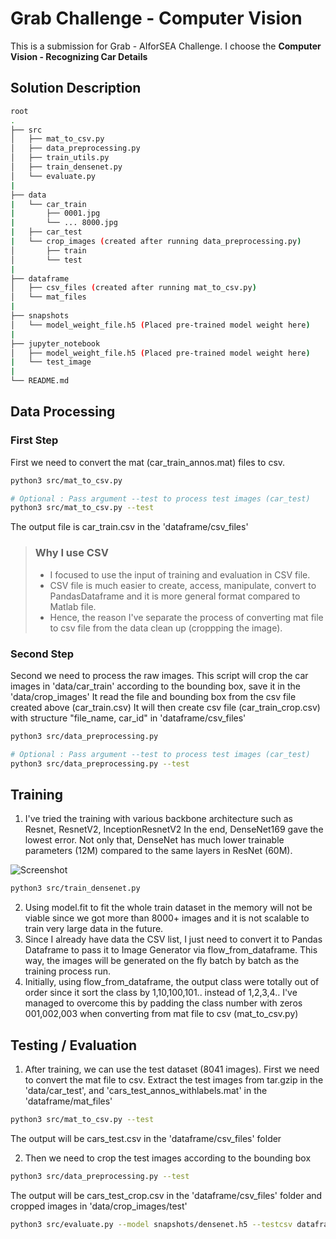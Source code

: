# Grab Challenge - Computer Vision

This is a submission for Grab - AIforSEA Challenge. I choose the **Computer Vision - Recognizing Car Details**

## Solution Description
```bash
root
.
├── src
│   ├── mat_to_csv.py
│   ├── data_preprocessing.py
│   ├── train_utils.py
│   ├── train_densenet.py
│   └── evaluate.py
|
├── data
|   └── car_train
|       ├── 0001.jpg
|       └── ... 8000.jpg
|   ├── car_test
|   └── crop_images (created after running data_preprocessing.py)
│       ├── train
│       └── test
|
├── dataframe
│   ├── csv_files (created after running mat_to_csv.py)
│   └── mat_files
|
├── snapshots
│   └── model_weight_file.h5 (Placed pre-trained model weight here)
|
├── jupyter_notebook
│   ├── model_weight_file.h5 (Placed pre-trained model weight here)
|   └── test_image
|
└── README.md
```
## Data Processing

### First Step
First we need to convert the mat (car_train_annos.mat) files to csv.
```bash
python3 src/mat_to_csv.py

# Optional : Pass argument --test to process test images (car_test)
python3 src/mat_to_csv.py --test
```
The output file is car_train.csv in the 'dataframe/csv_files'

> ### Why I use CSV
> * I focused to use the input of training and evaluation in CSV file.
> * CSV file is much easier to create, access, manipulate, convert to PandasDataframe and it is more general format compared to Matlab file.
> * Hence, the reason I've separate the process of converting mat file to csv file from the data clean up (croppping the image).

### Second Step
Second we need to process the raw images.
This script will crop the car images in 'data/car_train' according to the bounding box, save it in the 'data/crop_images'
It read the file and bounding box from the csv file created above (car_train.csv)
It will then create csv file (car_train_crop.csv) with structure "file_name, car_id" in 'dataframe/csv_files'

```bash
python3 src/data_preprocessing.py

# Optional : Pass argument --test to process test images (car_test)
python3 src/data_preprocessing.py --test
```

## Training

1. I've tried the training with various backbone architecture such as Resnet, ResnetV2, InceptionResnetV2
In the end, DenseNet169 gave the lowest error. Not only that, DenseNet has much lower trainable parameters (12M) compared
to the same layers in ResNet (60M).

![Screenshot](jupyter_notebook/test_image/screenshot.png)

```bash
python3 src/train_densenet.py
```

2. Using model.fit to fit the whole train dataset in the memory will not be viable since we got more than 8000+ images and it is not scalable to train very large data in the future.
3. Since I already have data the CSV list, I just need to convert it to Pandas Dataframe to pass it to Image Generator via flow_from_dataframe. This way,
the images will be generated on the fly batch by batch as the training process run.
4. Initially, using flow_from_dataframe, the output class were totally out of order since it sort the class by 1,10,100,101.. instead of 1,2,3,4..
I've managed to overcome this by padding the class number with zeros 001,002,003 when converting from mat file to csv (mat_to_csv.py)

## Testing / Evaluation

1. After training, we can use the test dataset (8041 images). First we need to convert the mat file to csv. Extract the test images from tar.gzip in the 'data/car_test', and 'cars_test_annos_withlabels.mat' in the 'dataframe/mat_files'

```bash
python3 src/mat_to_csv.py --test
```

The output will be cars_test.csv in the 'dataframe/csv_files' folder

2. Then we need to crop the test images according to the bounding box

```bash
python3 src/data_preprocessing.py --test
```
The output will be cars_test_crop.csv in the 'dataframe/csv_files' folder and cropped images in 'data/crop_images/test'

```bash
python3 src/evaluate.py --model snapshots/densenet.h5 --testcsv dataframe/csv_files/car_test_crop.csv --classcsv dataframe/csv_files/classes.csv
```

